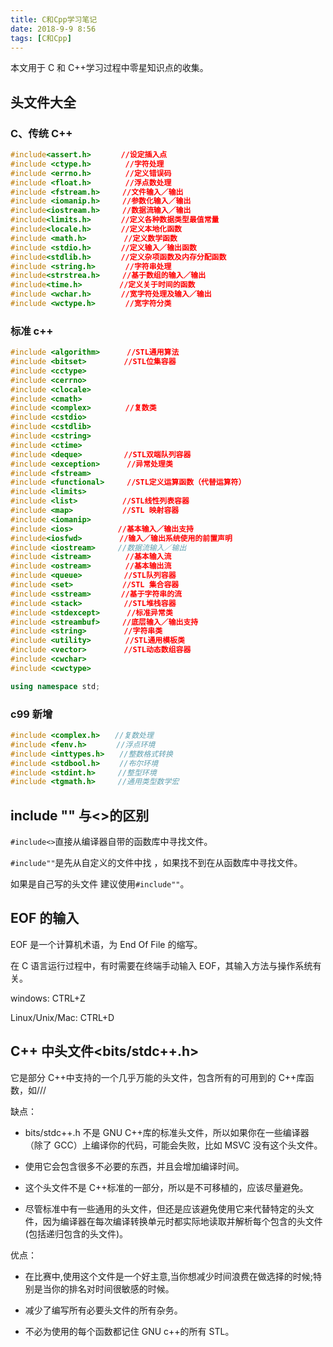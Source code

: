 ```yaml
---
title: C和Cpp学习笔记
date: 2018-9-9 8:56
tags: [C和Cpp]
---
```


<CreateTime/>
<TagLinks />

本文用于 C 和 C++学习过程中零星知识点的收集。

## 头文件大全

### C、传统 C++

```cpp
#include<assert.h>　　　　//设定插入点
#include <ctype.h>　　　　 //字符处理
#include <errno.h>　　　　 //定义错误码
#include <float.h>　　　　 //浮点数处理
#include <fstream.h>　　　//文件输入／输出
#include <iomanip.h>　　　//参数化输入／输出
#include<iostream.h>　　　//数据流输入／输出
#include<limits.h>　　　　//定义各种数据类型最值常量
#include<locale.h>　　　　//定义本地化函数
#include <math.h>　　　　　//定义数学函数
#include <stdio.h>　　　　//定义输入／输出函数
#include<stdlib.h>　　　　//定义杂项函数及内存分配函数
#include <string.h>　　　　//字符串处理
#include<strstrea.h>　　　//基于数组的输入／输出
#include<time.h>　　　　　//定义关于时间的函数
#include <wchar.h>　　　　//宽字符处理及输入／输出
#include <wctype.h>　　　　//宽字符分类
```

### 标准 c++

```cpp
#include <algorithm>　　　 //STL通用算法
#include <bitset>　　　　　//STL位集容器
#include <cctype>
#include <cerrno>
#include <clocale>
#include <cmath>
#include <complex>　　　　 //复数类
#include <cstdio>
#include <cstdlib>
#include <cstring>
#include <ctime>
#include <deque>　　　　　 //STL双端队列容器
#include <exception>　　　 //异常处理类
#include <fstream>
#include <functional>　　　//STL定义运算函数（代替运算符）
#include <limits>
#include <list>　　　　　　//STL线性列表容器
#include <map>　　　　　　 //STL 映射容器
#include <iomanip>
#include <ios>　　　　　　//基本输入／输出支持
#include<iosfwd>　　　　　//输入／输出系统使用的前置声明
#include <iostream>     //数据流输入／输出
#include <istream>　　　　 //基本输入流
#include <ostream>　　　　 //基本输出流
#include <queue>　　　　　 //STL队列容器
#include <set>　　　　　　 //STL 集合容器
#include <sstream>　　　　//基于字符串的流
#include <stack>　　　　　 //STL堆栈容器　　　　
#include <stdexcept>　　　 //标准异常类
#include <streambuf>　　　//底层输入／输出支持
#include <string>　　　　　//字符串类
#include <utility>　　　　 //STL通用模板类
#include <vector>　　　　　//STL动态数组容器
#include <cwchar>
#include <cwctype>

using namespace std;
```

### c99 新增

```c
#include <complex.h>　　//复数处理
#include <fenv.h>　　　　//浮点环境
#include <inttypes.h>　　//整数格式转换
#include <stdbool.h>　　 //布尔环境
#include <stdint.h>　　　//整型环境
#include <tgmath.h>　　　//通用类型数学宏
```

## include "" 与<>的区别

`#include<>`直接从编译器自带的函数库中寻找文件。

`#include""`是先从自定义的文件中找 ，如果找不到在从函数库中寻找文件。

如果是自己写的头文件 建议使用`#include""`。

## EOF 的输入

EOF 是一个计算机术语，为 End Of File 的缩写。

在 C 语言运行过程中，有时需要在终端手动输入 EOF，其输入方法与操作系统有关。

windows: CTRL+Z

Linux/Unix/Mac: CTRL+D

## C++ 中头文件<bits/stdc++.h>

它是部分 C++中支持的一个几乎万能的头文件，包含所有的可用到的 C++库函数，如<istream>/<ostream>/<stack>/<queue>

缺点：

- bits/stdc++.h 不是 GNU C++库的标准头文件，所以如果你在一些编译器（除了 GCC）上编译你的代码，可能会失败，比如 MSVC 没有这个头文件。

- 使用它会包含很多不必要的东西，并且会增加编译时间。

- 这个头文件不是 C++标准的一部分，所以是不可移植的，应该尽量避免。

- 尽管标准中有一些通用的头文件，但还是应该避免使用它来代替特定的头文件，因为编译器在每次编译转换单元时都实际地读取并解析每个包含的头文件(包括递归包含的头文件)。

优点：

- 在比赛中,使用这个文件是一个好主意,当你想减少时间浪费在做选择的时候;特别是当你的排名对时间很敏感的时候。

- 减少了编写所有必要头文件的所有杂务。

- 不必为使用的每个函数都记住 GNU c++的所有 STL。
